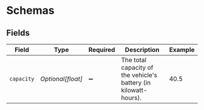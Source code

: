 # Schemas


## Fields

| Field                                                            | Type                                                             | Required                                                         | Description                                                      | Example                                                          |
| ---------------------------------------------------------------- | ---------------------------------------------------------------- | ---------------------------------------------------------------- | ---------------------------------------------------------------- | ---------------------------------------------------------------- |
| `capacity`                                                       | *Optional[float]*                                                | :heavy_minus_sign:                                               | The total capacity of the vehicle's battery (in kilowatt-hours). | 40.5                                                             |
